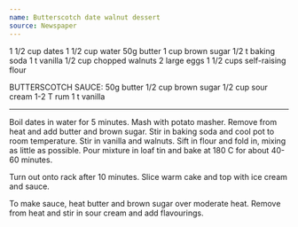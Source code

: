 ```yaml
---
name: Butterscotch date walnut dessert
source: Newspaper
---
```


1 1/2 cup dates
1 1/2 cup water
50g butter
1 cup brown sugar
1/2 t baking soda
1 t vanilla
1/2 cup chopped walnuts
2 large eggs
1 1/2 cups self-raising flour

BUTTERSCOTCH SAUCE:
50g butter
1/2 cup brown sugar
1/2 cup sour cream
1-2 T rum
1 t vanilla

---

Boil dates in water for 5 minutes.  Mash with potato masher.  Remove from heat and add butter and brown sugar.  Stir in baking soda and cool pot to room temperature.  Stir in vanilla and walnuts.  Sift in flour and fold in, mixing as little as possible.  Pour mixture in loaf tin and bake at 180 C for about 40-60 minutes.

Turn out onto rack after 10 minutes.  Slice warm cake and top with ice cream and sauce.

To make sauce, heat butter and brown sugar over moderate heat.  Remove from heat and stir in sour cream and add flavourings.

